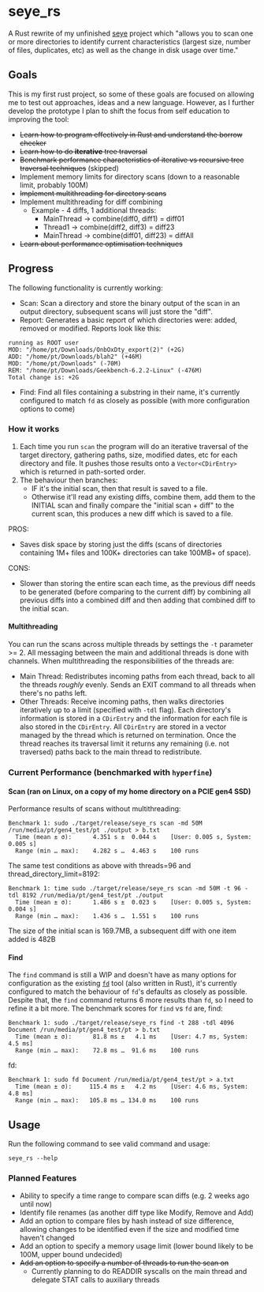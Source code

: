 # seye_rs
A Rust rewrite of my unfinished [seye](https://github.com/pericles-tpt/seye) project which "allows you to scan one or more directories to identify current characteristics (largest size, number of files, duplicates, etc) as well as the change in disk usage over time."

## Goals
This is my first rust project, so some of these goals are focused on allowing me to test out approaches, ideas and a new language. However, as I further develop the prototype I plan to shift the focus from self education to improving the tool:
- ~~Learn how to program effectively in Rust and understand the borrow checker~~
- ~~Learn how to do **iterative** tree traversal~~
- ~~Benchmark performance characteristics of iterative vs recursive tree traversal techniques~~ (skipped)
- Implement memory limits for directory scans (down to a reasonable limit, probably 100M)
- ~~Implement multithreading for directory scans~~
- Implement multithreading for diff combining
  - Example - 4 diffs, 1 additional threads:
    - MainThread -> combine(diff0, diff1) = diff01
    - Thread1    -> combine(diff2, diff3) = diff23
    - MainThread -> combine(diff01, diff23) = diffAll
- ~~Learn about performance optimisation techniques~~

## Progress
The following functionality is currently working:

- Scan: Scan a directory and store the binary output of the scan in an output directory, subsequent scans will just store the "diff".
- Report: Generates a basic report of which directories were: added, removed or modified. Reports look like this:
```
running as ROOT user
MOD: "/home/pt/Downloads/OnbOxDty_export(2)" (+2G)
ADD: "/home/pt/Downloads/blah2" (+46M)
MOD: "/home/pt/Downloads" (-70M)
REM: "/home/pt/Downloads/Geekbench-6.2.2-Linux" (-476M)
Total change is: +2G
```
- Find: Find all files containing a substring in their name, it's currently configured to match `fd` as closely as possible (with more configuration options to come)

### How it works
1. Each time you run `scan` the program will do an iterative traversal of the target directory, gathering paths, size, modified dates, etc for each directory and file. It pushes those results onto a `Vector<CDirEntry>` which is returned in path-sorted order.
2. The behaviour then branches:
    - IF it's the initial scan, then that result is saved to a file.
    - Otherwise it'll read any existing diffs, combine them, add them to the INITIAL scan and finally compare the "initial scan + diff" to the current scan, this produces a new diff which is saved to a file.

PROS:
- Saves disk space by storing just the diffs (scans of directories containing 1M+ files and 100K+ directories can take 100MB+ of space).

CONS:
- Slower than storing the entire scan each time, as the previous diff needs to be generated (before comparing to the current diff) by combining all previous diffs into a combined diff and then adding that combined diff to the initial scan.

#### Multithreading
You can run the scans across multiple threads by settings the `-t` parameter >= 2. All messaging between the main and additional threads is done with channels. When multithreading the responsibilities of the threads are:
- Main Thread: Redistributes incoming paths from each thread, back to all the threads *roughly* evenly. Sends an EXIT command to all threads when there's no paths left.
- Other Threads: Receive incoming paths, then walks directories iteratively up to a limit (specified with `-tdl` flag). Each directory's information is stored in a `CDirEntry` and the information for each file is also stored in the `CDirEntry`. All `CDirEntry` are stored in a vector managed by the thread which is returned on termination. Once the thread reaches its traversal limit it returns any remaining (i.e. not traversed) paths back to the main thread to redistribute.

### Current Performance (benchmarked with `hyperfine`) 
#### Scan (ran on Linux, on a copy of my home directory on a PCIE gen4 SSD)
Performance results of scans without multithreading:
```
Benchmark 1: sudo ./target/release/seye_rs scan -md 50M /run/media/pt/gen4_test/pt ./output > b.txt
  Time (mean ± σ):      4.351 s ±  0.044 s    [User: 0.005 s, System: 0.005 s]
  Range (min … max):    4.282 s …  4.463 s    100 runs
```
The same test conditions as above with threads=96 and thread_directory_limit=8192:
```
Benchmark 1: time sudo ./target/release/seye_rs scan -md 50M -t 96 -tdl 8192 /run/media/pt/gen4_test/pt ./output
  Time (mean ± σ):      1.486 s ±  0.023 s    [User: 0.005 s, System: 0.004 s]
  Range (min … max):    1.436 s …  1.551 s    100 runs
```
The size of the initial scan is 169.7MB, a subsequent diff with one item added is 482B

#### Find
The `find` command is still a WIP and doesn't have as many options for configuration as the existing [`fd`](https://github.com/sharkdp/fd) tool (also written in Rust), it's currently configured to match the behaviour of `fd`'s defaults as closely as possible. Despite that, the `find` command returns 6 more results than `fd`, so I need to refine it a bit more. The benchmark scores for `find` vs `fd` are, find:
```
Benchmark 1: sudo ./target/release/seye_rs find -t 288 -tdl 4096 Document /run/media/pt/gen4_test/pt > b.txt
  Time (mean ± σ):      81.8 ms ±   4.1 ms    [User: 4.7 ms, System: 4.5 ms]
  Range (min … max):    72.8 ms …  91.6 ms    100 runs
```
fd:
```
Benchmark 1: sudo fd Document /run/media/pt/gen4_test/pt > a.txt
  Time (mean ± σ):     115.4 ms ±   4.2 ms    [User: 4.6 ms, System: 4.8 ms]
  Range (min … max):   105.8 ms … 134.0 ms    100 runs
```

## Usage
Run the following command to see valid command and usage:
```
seye_rs --help
```

### Planned Features
- Ability to specify a time range to compare scan diffs (e.g. 2 weeks ago until now)
- Identify file renames (as another diff type like Modify, Remove and Add)
- Add an option to compare files by hash instead of size difference, allowing changes to be identified even if the size and modified time haven't changed
- Add an option to specify a memory usage limit (lower bound likely to be 100M, upper bound undecided)
- ~~Add an option to specify a number of threads to run the scan on~~
  - Currently planning to do READDIR syscalls on the main thread and delegate STAT calls to auxiliary threads  
